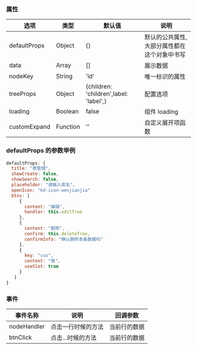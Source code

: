 ### 属性

| 选项         | 类型     | 默认值                                 | 说明                                         |
| ------------ | -------- | -------------------------------------- | -------------------------------------------- |
| defaultProps | Object   | {}                                     | 默认的公共属性, 大部分属性都在这个对象中书写 |
| data         | Array    | []                                     | 展示数据                                     |
| nodeKey      | String   | 'id'                                   | 唯一标识的属性                               |
| treeProps    | Object   | {children: 'children',label: 'label',} | 配置选项                                     |
| loading      | Boolean  | false                                  | 组件 loading                                 |
| customExpand | Function | ''                                     | 自定义展开项函数                             |

### defaultProps 的参数举例

```js
defaultProps: {
  title: "表管理",
  showCreate: false,
  showSearch: false,
  placeholder: "请输入库名",
  openIcon: "kd-icon-wenjianjia"
  btns: [
     {
       content: "编辑",
       handler: this.editTree
     },
     {
       content: "删除",
       confirm: this.deleteTree,
       confirmInfo: "确认删除本条数据吗"
     },
     {
       key: "cus",
       content: "男",
       useSlot: true
     }
   ]
}
```

### 事件

| 事件名称    | 说明               | 回调参数     |
| ----------- | ------------------ | ------------ |
| nodeHandler | 点击一行时候的方法 | 当前行的数据 |
| btnClick | 点击...时候的方法 | 当前行的数据 |
